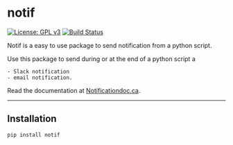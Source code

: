 # notif
[![License: GPL v3](https://img.shields.io/badge/License-GPL%20v3-blue.svg)](http://www.gnu.org/licenses/gpl-3.0)
[![Build Status](https://travis-ci.org/GRAAL-Research/poutyne.svg?branch=master)](https://travis-ci.com/davebulaval/notification)

Notif is a easy to use package to send notification from a python script.

Use this package to send during or at the end of a python script a

    - Slack notification
    - email notification.
    
Read the documentation at [Notificationdoc.ca](https://notificationdoc.ca).

---------

## Installation

```shell script
pip install notif
```

